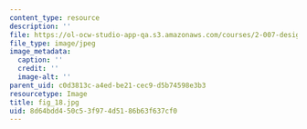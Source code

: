 ```yaml
---
content_type: resource
description: ''
file: https://ol-ocw-studio-app-qa.s3.amazonaws.com/courses/2-007-design-and-manufacturing-i-spring-2009/8d64bdd450c53f974d5186b63f637cf0_fig_18.jpg
file_type: image/jpeg
image_metadata:
  caption: ''
  credit: ''
  image-alt: ''
parent_uid: c0d3813c-a4ed-be21-cec9-d5b74598e3b3
resourcetype: Image
title: fig_18.jpg
uid: 8d64bdd4-50c5-3f97-4d51-86b63f637cf0
---
```

